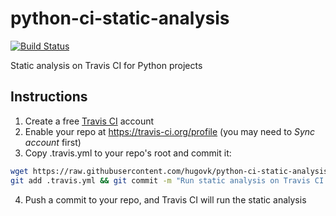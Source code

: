 # python-ci-static-analysis

[![Build Status](https://travis-ci.org/hugovk/python-ci-static-analysis.svg?branch=master)](https://travis-ci.org/hugovk/python-ci-static-analysis)

Static analysis on Travis CI for Python projects

## Instructions

1. Create a free [Travis CI](https://travis-ci.org) account
2. Enable your repo at https://travis-ci.org/profile (you may need to <i>Sync account</i> first)
3. Copy .travis.yml to your repo's root and commit it:

  ```bash
  wget https://raw.githubusercontent.com/hugovk/python-ci-static-analysis/master/.travis.yml
  git add .travis.yml && git commit -m "Run static analysis on Travis CI (https://github.com/hugovk/python-ci-static-analysis)"
  ```

4. Push a commit to your repo, and Travis CI will run the static analysis
